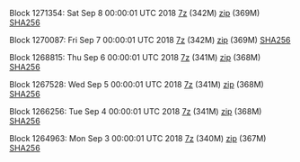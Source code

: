 Block 1271354: Sat Sep  8 00:00:01 UTC 2018 [7z](https://transfer.sh/143QR7/bootstrap.dat.20180908.7z) (342M) [zip](https://transfer.sh/dRLCT/bootstrap.dat.20180908.zip) (369M) [SHA256](https://transfer.sh/nUxgB/sha256.txt)

Block 1270087: Fri Sep  7 00:00:01 UTC 2018 [7z](https://transfer.sh/v7gR6/bootstrap.dat.20180907.7z) (342M) [zip](https://transfer.sh/S8xCx/bootstrap.dat.20180907.zip) (369M) [SHA256](https://transfer.sh/VrDR5/sha256.txt)

Block 1268815: Thu Sep  6 00:00:01 UTC 2018 [7z](https://transfer.sh/g1HoG/bootstrap.dat.20180906.7z) (341M) [zip](https://transfer.sh/k9BTS/bootstrap.dat.20180906.zip) (368M) [SHA256](https://transfer.sh/LRXD4/sha256.txt)

Block 1267528: Wed Sep  5 00:00:01 UTC 2018 [7z](https://transfer.sh/VobC4/bootstrap.dat.20180905.7z) (341M) [zip](https://transfer.sh/Z9QoF/bootstrap.dat.20180905.zip) (368M) [SHA256](https://transfer.sh/11k4YW/sha256.txt)

Block 1266256: Tue Sep  4 00:00:01 UTC 2018 [7z](https://transfer.sh/Mj6UT/bootstrap.dat.20180904.7z) (341M) [zip](https://transfer.sh/10ANXO/bootstrap.dat.20180904.zip) (368M) [SHA256](https://transfer.sh/ZuJGA/sha256.txt)

Block 1264963: Mon Sep  3 00:00:01 UTC 2018 [7z](https://transfer.sh/l9iPl/bootstrap.dat.20180903.7z) (340M) [zip](https://transfer.sh/cNgxW/bootstrap.dat.20180903.zip) (367M) [SHA256](https://transfer.sh/FvQ65/sha256.txt)
